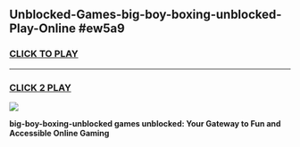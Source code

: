 
## Unblocked-Games-big-boy-boxing-unblocked-Play-Online #ew5a9
<h3>
<a href="https://news.freeplayer.one?title=big-boy-boxing-unblocked&ref=3">CLICK TO PLAY</a></h3>
<hr>

<h3>
<a href="https://news.freeplayer.one?title=big-boy-boxing-unblocked&ref=3">CLICK 2 PLAY</a>
  
</h3>

<a href="https://news.freeplayer.one?title=big-boy-boxing-unblocked&ref=3"><img src="https://clearcache.store/games.png"></a>


**big-boy-boxing-unblocked games unblocked: Your Gateway to Fun and Accessible Online Gaming**

